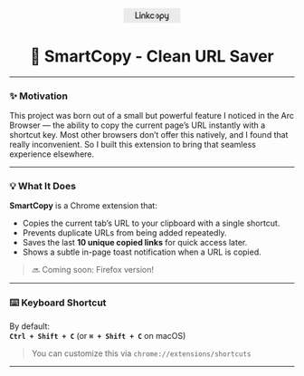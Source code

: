 <p align="center">
  <img src="icons/readmelogo.png" alt="Extension Logo" width="100" />
</p>

<h1 align="center">🔗 SmartCopy - Clean URL Saver</h1>

---

### ✨ Motivation

This project was born out of a small but powerful feature I noticed in the Arc Browser — the ability to copy the current page’s URL instantly with a shortcut key. Most other browsers don’t offer this natively, and I found that really inconvenient. So I built this extension to bring that seamless experience elsewhere.

---

### 💡 What It Does

**SmartCopy** is a Chrome extension that:

- Copies the current tab’s URL to your clipboard with a single shortcut.
- Prevents duplicate URLs from being added repeatedly.
- Saves the last **10 unique copied links** for quick access later.
- Shows a subtle in-page toast notification when a URL is copied.

> 🔜 Coming soon: Firefox version!

---

### ⌨️ Keyboard Shortcut

By default:  
**`Ctrl + Shift + C`** (or **`⌘ + Shift + C`** on macOS)

> You can customize this via `chrome://extensions/shortcuts`

---